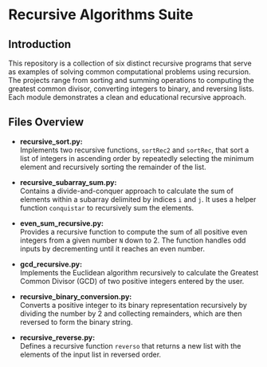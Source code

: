 # Recursive Algorithms Suite

## Introduction
This repository is a collection of six distinct recursive programs that serve as examples of solving common computational problems using recursion. The projects range from sorting and summing operations to computing the greatest common divisor, converting integers to binary, and reversing lists. Each module demonstrates a clean and educational recursive approach.

## Files Overview
- **recursive_sort.py:**  
  Implements two recursive functions, `sortRec2` and `sortRec`, that sort a list of integers in ascending order by repeatedly selecting the minimum element and recursively sorting the remainder of the list.

- **recursive_subarray_sum.py:**  
  Contains a divide-and-conquer approach to calculate the sum of elements within a subarray delimited by indices `i` and `j`. It uses a helper function `conquistar` to recursively sum the elements.

- **even_sum_recursive.py:**  
  Provides a recursive function to compute the sum of all positive even integers from a given number `N` down to 2. The function handles odd inputs by decrementing until it reaches an even number.

- **gcd_recursive.py:**  
  Implements the Euclidean algorithm recursively to calculate the Greatest Common Divisor (GCD) of two positive integers entered by the user.

- **recursive_binary_conversion.py:**  
  Converts a positive integer to its binary representation recursively by dividing the number by 2 and collecting remainders, which are then reversed to form the binary string.

- **recursive_reverse.py:**  
  Defines a recursive function `reverso` that returns a new list with the elements of the input list in reversed order.
